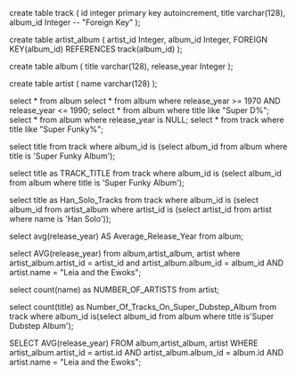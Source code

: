 create table track (
    id integer primary key autoincrement,
    title varchar(128),
    album_id Integer -- "Foreign Key"
);

create table artist_album (
    artist_id Integer,
    album_id Integer,
    FOREIGN KEY(album_id) REFERENCES track(album_id)
);


create table album (
    title varchar(128),
    release_year Integer
);

create table artist (
    name varchar(128)
);



select * from album
select * from album where release_year >= 1970 AND release_year <= 1990;
select * from album where title like "Super D%";
select * from album where release_year is NULL;
select * from track where title like "Super Funky%";

<!-- select 2 -->
select title from track  where album_id is (select album_id from album where title is 'Super Funky Album');

select title as TRACK_TITLE from track  where album_id is (select album_id from album where title is 'Super Funky Album');

select title as Han_Solo_Tracks from track where album_id is (select album_id from artist_album where artist_id is (select artist_id from artist where name is 'Han Solo'));

select avg(release_year) AS Average_Release_Year from album;

select AVG(release_year) from album,artist_album, artist where artist_album.artist_id = artist_id and artist_album.album_id = album_id AND artist.name = "Leia and the Ewoks";

select count(name) as NUMBER_OF_ARTISTS from artist;

select count(title) as Number_Of_Tracks_On_Super_Dubstep_Album from track where album_id is(select album_id from album where title is'Super Dubstep Album');

SELECT AVG(release_year) FROM album,artist_album, artist WHERE artist_album.artist_id = artist.id AND artist_album.album_id = album.id AND artist.name = "Leia and the Ewoks";